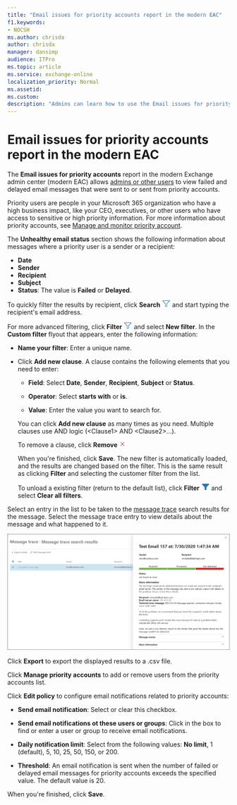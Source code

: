 ```yaml
---
title: "Email issues for priority accounts report in the modern EAC"
f1.keywords:
- NOCSH
ms.author: chrisda
author: chrisda
manager: dansimp
audience: ITPro
ms.topic: article
ms.service: exchange-online
localization_priority: Normal
ms.assetid:
ms.custom:
description: "Admins can learn how to use the Email issues for priority accounts report in the modern Exchange admin center to see delayed and failed email messages that were sent to or from priority accounts."
---
```


# Email issues for priority accounts report in the modern EAC

The **Email issues for priority accounts** report in the modern Exchange admin center (modern EAC) allows [admins or other users](mail-flow-insights.md#permissions-required-to-view-the-mail-flow-dashboard) to view failed and delayed email messages that were sent to or sent from priority accounts.

Priority users are people in your Microsoft 365 organization who have a high business impact, like your CEO, executives, or other users who have access to sensitive or high priority information. For more information about priority accounts, see [Manage and monitor priority account](https://docs.microsoft.com/microsoft-365/admin/setup/priority-accounts).

The **Unhealthy email status** section shows the following information about messages where a priority user is a sender or a recipient:

- **Date**
- **Sender**
- **Recipient**
- **Subject**
- **Status**: The value is **Failed** or **Delayed**.

To quickly filter the results by recipient, click **Search** ![Search icon](../../media/modern-eac-filter-icon.png) and start typing the recipient's email address.

For more advanced filtering, click **Filter** ![Filter icon](../../media/modern-eac-filter-icon.png) and select **New filter**. In the **Custom filter** flyout that appears, enter the following information:

- **Name your filter**: Enter a unique name.

- Click **Add new clause**. A clause contains the following elements that you need to enter:

  - **Field**: Select **Date**, **Sender**, **Recipient**, **Subject** or **Status**.

  - **Operator**: Select **starts with** or **is**.

  - **Value**: Enter the value you want to search for.

  You can click **Add new clause** as many times as you need. Multiple clauses use AND logic (\<Clause1\> AND \<Clause2\>...).

  To remove a clause, click **Remove** ![Remove icon](../../media/modern-eac-remove-icon.png)

  When you're finished, click **Save**. The new filter is automatically loaded, and the results are changed based on the filter. This is the same result as clicking **Filter** and selecting the customer filter from the list.

  To unload a existing filter (return to the default list), click **Filter** ![Active filter icon](../../media/modern-eac-filter-active-icon.png) and select **Clear all filters**.

Select an entry in the list to be taken to the [message trace](../../monitoring/trace-an-email-message/message-trace-modern-eac.md) search results for the message. Select the message trace entry to view details about the message and what happened to it.

![Message trace detail in message trace in the modern EAC](../../media/mfr-priority-users-message-trace-detail.png)

Click **Export** to export the displayed results to a .csv file.

Click **Manage priority accounts** to add or remove users from the priority accounts list.

Click **Edit policy** to configure email notifications related to priority accounts:

- **Send email notification**: Select or clear this checkbox.

- **Send email notifications ot these users or groups**: Click in the box to find or enter a user or group to receive email notifications.

- **Daily notification limit**: Select from the following values: **No limit**, 1 (default), 5, 10, 25, 50, 150, or 200.
  
- **Threshold**: An email notification is sent when the number of failed or delayed email messages for priority accounts exceeds the specified value. The default value is 20.

When you're finished, click **Save**.

